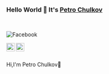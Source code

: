 ### Hello World 👋 It's [Petro Chulkov](https://github.com/PetroChulkov)

<br/>

![Facebook](https://github.com/PetroChulkov/PetroChulkov/assets/114095841/2211912c-a412-42a6-8b88-b0baa29b13e4)

<a href="https://www.linkedin.com/in/petro-chulkov/">
<img align="left" alt="Petro Chulkov" width="22px" src="https://github.com/PetroChulkov/PetroChulkov/assets/114095841/996eee21-1046-4d5d-a5a8-9e814d982441" />
</a>
<a href="https://www.facebook.com/chulkov.petr.9/">
<img align="left" alt="Petro Chulkov" width="22px" src="https://github.com/PetroChulkov/PetroChulkov/assets/114095841/2211912c-a412-42a6-8b88-b0baa29b13e4" />
</a>
<br />

<br />

Hi,I'm Petro Chulkov🙌





